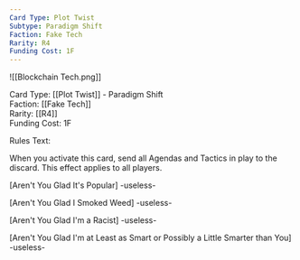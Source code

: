 ```yaml
---
Card Type: Plot Twist
Subtype: Paradigm Shift
Faction: Fake Tech
Rarity: R4
Funding Cost: 1F
---
```

![[Blockchain Tech.png]]

Card Type: [[Plot Twist]] - Paradigm Shift  
Faction: [[Fake Tech]]  
Rarity: [[R4]]  
Funding Cost: 1F  

Rules Text:  

When you activate this card, send all Agendas and Tactics in play to the discard. This effect applies to all players.  

[Aren't You Glad It's Popular] -useless-  

[Aren't You Glad I Smoked Weed] -useless-  

[Aren't You Glad I'm a Racist] -useless-  

[Aren't You Glad I'm at Least as Smart or Possibly a Little Smarter than You] -useless-  